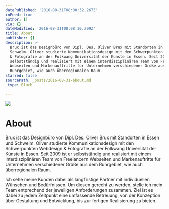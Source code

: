 ```yaml
---
datePublished: '2016-08-31T08:08:32.267Z'
inFeed: true
author: []
via: {}
dateModified: '2016-08-31T08:08:10.709Z'
title: About
publisher: {}
description: >-
  Brux ist das Designbüro von Dipl. Des. Oliver Brux mit Standorten in Essen und
  Schwelm. Oliver studierte Kommunikationsdesign mit den Schwerpunkten Webdesign
  & Fotografie an der Folkwang Universität der Künste in Essen. Seit 2009 ist er
  selbstständig und realisiert mit einem interdisziplinären Team von Freelancern
  Webseiten und Markenauftritte für Unternehmen verschiedener Größe aus dem
  Ruhrgebiet, wie auch überregionalen Raum.
starred: false
sourcePath: _posts/2016-08-31-about.md
_type: Blurb

---
```

![](https://the-grid-user-content.s3-us-west-2.amazonaws.com/70f7ca8a-e14a-4fe4-9001-cbf69cdcb4e1.jpg)

# About

Brux ist das Designbüro von Dipl. Des. Oliver Brux mit Standorten in Essen und Schwelm. Oliver studierte Kommunikationsdesign mit den Schwerpunkten Webdesign & Fotografie an der Folkwang Universität der Künste in Essen. Seit 2009 ist er selbstständig und realisiert mit einem interdisziplinären Team von Freelancern Webseiten und Markenauftritte für Unternehmen verschiedener Größe aus dem Ruhrgebiet, wie auch überregionalen Raum.

Ich sehe meine Kunden dabei als langfristige Partner mit individuellen Wünschen und Bedürfnissen. Um diesen gerecht zu werden, stelle ich mein Team entprechend der jeweiligen Anforderungen zusammen. Ziel ist es dabei zu jedem Zeitpunkt eine umfassende Betreuung, von der Konzeption über Gestaltung und Entwicklung, bis zur fertigen Realisierung zu bieten.